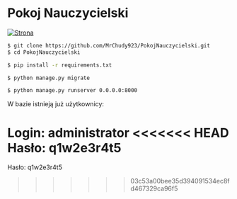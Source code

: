 # Pokoj Nauczycielski

[![Strona](http://soswinformatyka.pl/assets/img/logo.png)](http://soswinformatyka.pl)

```sh
$ git clone https://github.com/MrChudy923/PokojNauczycielski.git
$ cd PokojNauczycielski

$ pip install -r requirements.txt

$ python manage.py migrate

$ python manage.py runserver 0.0.0.0:8000
```

W bazie istnieją już użytkownicy:

  Login: administrator
<<<<<<< HEAD
  Hasło: q1w2e3r4t5
=======
  Hasło: q1w2e3r4t5
>>>>>>> 03c53a00bee35d394091534ec8fd467329ca96f5
